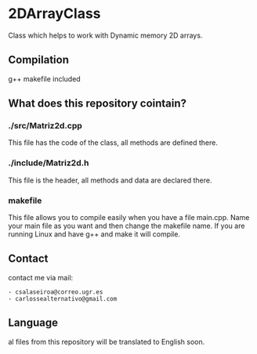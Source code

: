 # 2DArrayClass
Class which helps to work with Dynamic memory 2D arrays.

## Compilation
g++ makefile included

## What does this repository cointain?

### ./src/Matriz2d.cpp

This file has the code of the class, all methods are defined there.

### ./include/Matriz2d.h

This file is the header, all methods and data are declared there.

### makefile

This file allows you to compile easily when you have a file main.cpp. Name your main file
as you want and then change the makefile name. If you are running Linux and have g++ and make
it will compile.

## Contact

contact me via mail:

	- csalaseiroa@correo.ugr.es
	- carlossealternativo@gmail.com

## Language

al files from this repository will be translated to English soon.